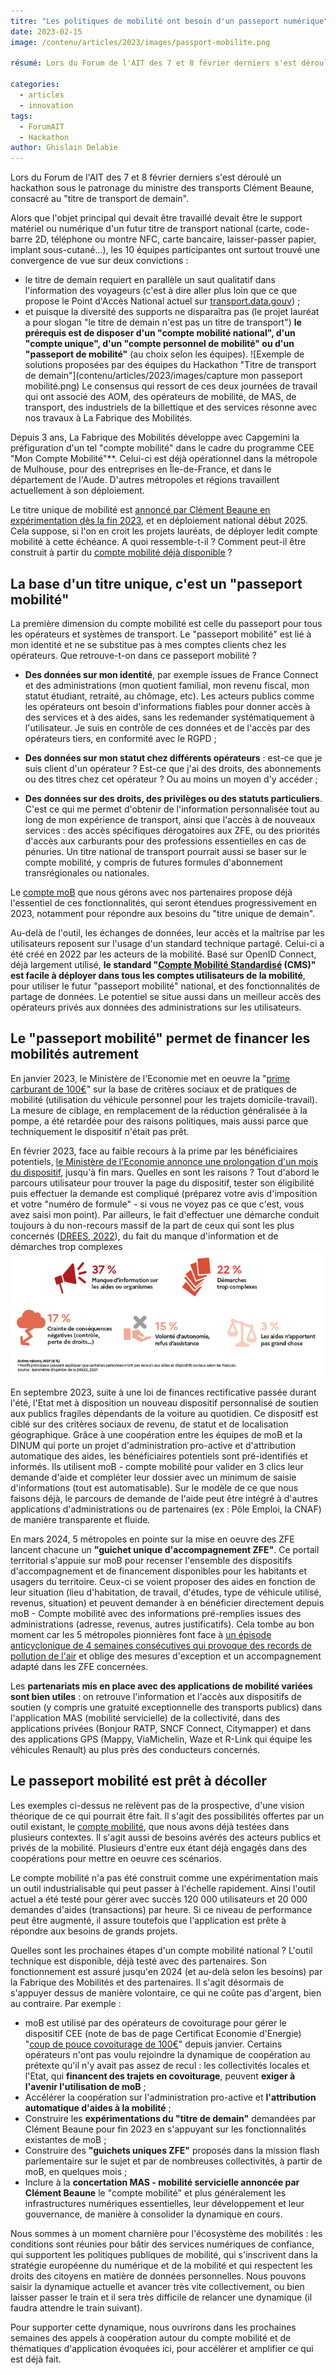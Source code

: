 ```yaml
---
titre: "Les politiques de mobilité ont besoin d'un passeport numérique"
date: 2023-02-15
image: /contenu/articles/2023/images/passport-mobilite.png

résumé: Lors du Forum de l'AIT des 7 et 8 février derniers s'est déroulé un hackathon sous le patronage du ministre des transports Clément Beaune, consacré au "titre de transport de demain". 

categories: 
  - articles
  - innovation
tags: 
  - ForumAIT
  - Hackathon
author: Ghislain Delabie
---
```



Lors du Forum de l'AIT des 7 et 8 février derniers s'est déroulé un hackathon sous le patronage du ministre des transports Clément Beaune, consacré au "titre de transport de demain". 

Alors que l'objet principal qui devait être travaillé devait être le support matériel ou numérique d'un futur titre de transport national (carte, code-barre 2D, téléphone ou montre NFC, carte bancaire, laisser-passer papier, implant sous-cutané...), les 10 équipes participantes ont surtout trouvé une convergence de vue sur deux convictions :
- le titre de demain requiert en parallèle un saut qualitatif dans l'information des voyageurs (c'est à dire aller plus loin que ce que propose le Point d'Accès National actuel sur [transport.data.gouv](https://transport.data.gouv.fr/)) ; 
- et puisque la diversité des supports ne disparaîtra pas (le projet lauréat a pour slogan "le titre de demain n'est pas un titre de transport") **le prérequis est de disposer d'un "compte mobilité national", d'un "compte unique", d'un "compte personnel de mobilité" ou d'un "passeport de mobilité"** (au choix selon les équipes).
![Exemple de solutions proposées par des équipes du Hackathon "Titre de transport de demain"](contenu/articles/2023/images/capture mon passeport mobilité.png)
Le consensus qui ressort de ces deux journées de travail qui ont associé des AOM, des opérateurs de mobilité, de MAS, de transport, des industriels de la billettique et des services résonne avec nos travaux à La Fabrique des Mobilités. 

Depuis 3 ans, La Fabrique des Mobilités développe avec Capgemini la préfiguration d'un tel "compte mobilité" dans le cadre du programme CEE "Mon Compte Mobilité"**. Celui-ci est déjà opérationnel dans la métropole de Mulhouse, pour des entreprises en Île-de-France, et dans le département de l'Aude. D'autres métropoles et régions travaillent actuellement à son déploiement.

Le titre unique de mobilité est [annoncé par Clément Beaune en expérimentation dès la fin 2023](https://www.20minutes.fr/societe/4022409-20230208-deux-ans-peut-developper-titre-unique-transport-toute-france-annonce-clement-beaune), et en déploiement national début 2025. Cela suppose, si l'on en croit les projets lauréats, de déployer ledit compte mobilité à cette échéance. A quoi ressemble-t-il ? Comment peut-il être construit à partir du [compte mobilité déjà disponible](https://moncomptemobilite.fr/) ?

## La base d'un titre unique, c'est un "passeport mobilité"
La première dimension du compte mobilité est celle du passeport pour tous les opérateurs et systèmes de transport. Le "passeport mobilité" est lié à mon identité et ne se substitue pas à mes comptes clients chez les opérateurs. Que retrouve-t-on dans ce passeport mobilité ?
- **Des données sur mon identité**, par exemple issues de France Connect et des administrations (mon quotient familial, mon revenu fiscal, mon statut étudiant, retraité, au chômage, etc). Les acteurs publics comme les opérateurs ont besoin d'informations fiables pour donner accès à des services et à des aides, sans les redemander systématiquement à l'utilisateur. Je suis en contrôle de ces données et de l'accès par des opérateurs tiers, en conformité avec le RGPD ;

- **Des données sur mon statut chez différents opérateurs** : est-ce que je suis client d'un opérateur ? Est-ce que j'ai des droits, des abonnements ou des titres chez cet opérateur ? Ou au moins un moyen d'y accéder ;

- **Des données sur des droits, des privilèges ou des statuts particuliers**. C'est ce qui me permet d'obtenir de l'information personnalisée tout au long de mon expérience de transport, ainsi que l'accès à de nouveaux services : des accès spécifiques dérogatoires aux ZFE, ou des priorités d'accès aux carburants pour des professions essentielles en cas de pénuries. Un titre national de transport pourrait aussi se baser sur le compte mobilité, y compris de futures formules d'abonnement transrégionales ou nationales.

Le [compte moB](https://moncomptemobilite.fr/) que nous gérons avec nos partenaires propose déjà l'essentiel de ces fonctionnalités, qui seront étendues progressivement en 2023, notamment pour répondre aux besoins du "titre unique de demain". 

Au-delà de l'outil, les échanges de données, leur accès et la maîtrise par les utilisateurs reposent sur l'usage d'un standard technique partagé. Celui-ci a été créé en 2022 par les acteurs de la mobilité. Basé sur OpenID Connect, déjà largement utilisé, **le standard "[Compte Mobilité Standardisé](https://github.com/fabmob/CMS) (CMS)" est facile à déployer dans tous les comptes utilisateurs de la mobilité**, pour utiliser le futur "passeport mobilité" national, et des fonctionnalités de partage de données. Le potentiel se situe aussi dans un meilleur accès des opérateurs privés aux données des administrations sur les utilisateurs.



## Le "passeport mobilité" permet de financer les mobilités autrement
En janvier 2023, le Ministère de l'Economie met en oeuvre la "[prime carburant de 100€](https://www.service-public.fr/particuliers/actualites/A16169)" sur la base de critères sociaux et de pratiques de mobilité (utilisation du véhicule personnel pour les trajets domicile-travail). La mesure de ciblage, en remplacement de la réduction généralisée à la pompe, a été retardée pour des raisons politiques, mais aussi parce que techniquement le dispositif n'était pas prêt.

En février 2023, face au faible recours à la prime par les bénéficiaires potentiels, [le Ministère de l'Economie annonce une prolongation d'un mois du dispositif](https://www.gouvernement.fr/actualite/prolongation-de-lindemnite-carburant-de-100-euros), jusqu'à fin mars. Quelles en sont les raisons ? Tout d'abord le parcours utilisateur pour trouver la page du dispositif, tester son éligibilité puis effectuer la demande est compliqué (préparez votre avis d'imposition et votre "numéro de formule" - si vous ne voyez pas ce que c'est, vous avez saisi mon point). Par ailleurs, le fait d'effectuer une démarche conduit toujours à du non-recours massif de la part de ceux qui sont les plus concernés ([DREES, 2022](https://drees.solidarites-sante.gouv.fr/jeux-de-donnees-communique-de-presse/non-recours-aux-prestations-sociales-le-manque-dinformation-en)), du fait du manque d'information et de démarches trop complexes
![Motifs principaux pouvant expliquer que certaines personnes n'ont pas recours aux aides et dispositifs sociaux](/contenu/articles/2023/images/motifs-non-recours-aides.png "Motifs principaux pouvant expliquer que certaines personnes n'ont pas recours aux aides et dispositifs sociaux")

En septembre 2023, suite à une loi de finances rectificative passée durant l'été, l'Etat met à disposition un nouveau dispositif personnalisé de soutien aux publics fragiles dépendants de la voiture au quotidien. Ce dispositf est ciblé sur des critères sociaux de revenu, de statut et de localisation géographique. Grâce à une coopération entre les équipes de moB et la DINUM qui porte un projet d'administration pro-active et d'attribution automatique des aides, les bénéficiaires potentiels sont pré-identifiés et informés. Ils utilisent moB - compte mobilité pour valider en 3 clics leur demande d'aide et compléter leur dossier avec un minimum de saisie d'informations (tout est automatisable). Sur le modèle de ce que nous faisons déjà, le parcours de demande de l'aide peut être intégré à d'autres applications d'administrations ou de partenaires (ex : Pôle Emploi, la CNAF) de manière transparente et fluide.

En mars 2024, 5 métropoles en pointe sur la mise en oeuvre des ZFE lancent chacune un **"guichet unique d'accompagnement ZFE"**. Ce portail territorial s'appuie sur moB pour recenser l'ensemble des dispositifs d'accompagnement et de financement disponibles pour les habitants et usagers du territoire. Ceux-ci se voient proposer des aides en fonction de leur situation (lieu d'habitation, de travail, d'études, type de véhicule utilisé, revenus, situation) et peuvent demander à en bénéficier directement depuis moB - Compte mobilité avec des informations pré-remplies issues des administrations (adresse, revenus, autres justificatifs). Cela tombe au bon moment car les 5 métropoles pionnières font face à [un épisode anticyclonique de 4 semaines consécutives qui provoque des records de pollution de l'air](https://www.francetvinfo.fr/meteo/particules-fines/qualite-de-l-air-un-episode-de-pollution-aux-particules-fines-touche-une-grande-partie-de-la-france_5658014.html) et oblige des mesures d'exception et un accompagnement adapté dans les ZFE concernées. 

Les **partenariats mis en place avec des applications de mobilité variées sont bien utiles** : on retrouve l'information et l'accès aux dispositifs de soutien (y compris une gratuité exceptionnelle des transports publics) dans l'application MAS (mobilité servicielle) de la collectivité, dans des applications privées (Bonjour RATP, SNCF Connect, Citymapper) et dans des applications GPS (Mappy, ViaMichelin, Waze et R-Link qui équipe les véhicules Renault) au plus près des conducteurs concernés.


## Le passeport mobilité est prêt à décoller
Les exemples ci-dessus ne relèvent pas de la prospective, d'une vision théorique de ce qui pourrait être fait. Il s'agit des possibilités offertes par un outil existant, le [compte mobilité](https://moncomptemobilite.fr/), que nous avons déjà testées dans plusieurs contextes. Il s'agit aussi de besoins avérés des acteurs publics et privés de la mobilité. Plusieurs d'entre eux étant déjà engagés dans des coopérations pour mettre en oeuvre ces scénarios.

Le compte mobilité n'a pas été construit comme une expérimentation mais un outil industrialisable qui peut passer à l'échelle rapidement. Ainsi l'outil actuel a été testé pour gérer avec succès 120 000 utilisateurs et 20 000 demandes d'aides (transactions) par heure. Si ce niveau de performance peut être augmenté, il assure toutefois que l'application est prête à répondre aux besoins de grands projets.

Quelles sont les prochaines étapes d'un compte mobilité national ? L'outil technique est disponible, déjà testé avec des partenaires. Son fonctionnement est assuré jusqu'en 2024 (et au-delà selon les besoins) par la Fabrique des Mobilités et des partenaires. Il s'agit désormais de s'appuyer dessus de manière volontaire, ce qui ne coûte pas d'argent, bien au contraire. Par exemple : 
- moB est utilisé par des opérateurs de covoiturage pour gérer le dispositif CEE (note de bas de page Certificat Economie d'Energie) "[coup de pouce covoiturage de 100€](https://www.ecologie.gouv.fr/coup-pouce-covoiturage-longue-distance)" depuis janvier. Certains opérateurs n'ont pas voulu rejoindre la dynamique de coopération au prétexte qu'il n'y avait pas assez de recul : les collectivités locales et l'Etat, qui **financent des trajets en covoiturage**, peuvent **exiger à l'avenir l'utilisation de moB** ;
- Accélérer la coopération sur l'administration pro-active et **l'attribution automatique d'aides à la mobilité** ;
- Construire les **expérimentations du "titre de demain"** demandées par Clément Beaune pour fin 2023 en s'appuyant sur les fonctionnalités existantes de moB ;
- Construire des **"guichets uniques ZFE"** proposés dans la mission flash parlementaire sur le sujet et par de nombreuses collectivités, à partir de moB, en quelques mois ;
- Inclure à la **concertation MAS - mobilité servicielle annoncée par Clément Beaune** le "compte mobilité" et plus généralement les infrastructures numériques essentielles, leur développement et leur gouvernance, de manière à consolider la dynamique en cours.

Nous sommes à un moment charnière pour l'écosystème des mobilités : les conditions sont réunies pour bâtir des services numériques de confiance, qui supportent les politiques publiques de mobilité, qui s'inscrivent dans la stratégie européenne du numérique et de la mobilité et qui respectent les droits des citoyens en matière de données personnelles. Nous pouvons saisir la dynamique actuelle et avancer très vite collectivement, ou bien laisser passer le train et il sera très difficile de relancer une dynamique (il faudra attendre le train suivant).

Pour supporter cette dynamique, nous ouvrirons dans les prochaines semaines des appels à coopération autour du compte mobilité et de thématiques d'application évoquées ici, pour accélérer et amplifier ce qui est déjà fait.
